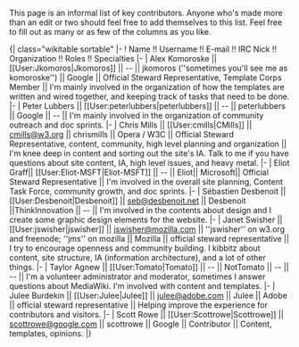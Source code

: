 This page is an informal list of key contributors. Anyone who's made more than an edit or two should feel free to add themselves to this list. Feel free to fill out as many or as few of the columns as you like.

{| class="wikitable sortable"
|-
! Name !! Username !! E-mail !! IRC Nick !! Organization !! Roles !! Specialties
|-
| Alex Komoroske || [[User:Jkomoros|Jkomoros]] || -- || jkomoros (''sometimes you'll see me as komoroske'') || Google || Official Steward Representative, Template Corps Member || I'm mainly involved in the organization of how the templates are written and wired together, and keeping track of tasks that need to be done.
|-
| Peter Lubbers || [[User:peterlubbers|peterlubbers]] || -- || peterlubbers || Google || -- || I'm mainly involved in the organization of community outreach and doc sprints.
|-
| Chris Mills || [[User:cmills|CMills]] || cmills@w3.org || chrismills || Opera / W3C || Official Steward Representative, content, community, high level planning and organization || I'm knee deep in content and sorting out the site's IA. Talk to me if you have questions about site content, IA, high level issues, and heavy metal. 
|-
| Eliot Graff|| [[User:Eliot-MSFT|Eliot-MSFT]] || -- || Eliot|| Microsoft|| Official Steward Representative || I'm involved in the overall site planning, Content Task Force, community growth, and doc sprints.
|-
| Sébastien Desbenoit || [[User:Desbenoit|Desbenoit]] || seb@desbenoit.net || Desbenoit ||ThinkInnovation || -- || I'm involved in the contents about design and I create some graphic design elements for the website.
|-
| Janet Swisher || [[User:jswisher|jswisher]] || jswisher@mozilla.com || ''jswisher'' on w3.org and freenode; ''jms'' on mozilla || Mozilla || official steward representative || I try to encourage openness and community building. I kibbitz about content, site structure, IA (information architecture), and a lot of other things.
|-
| Taylor Agnew || [[User:Tomato|Tomato]] || -- || NotTomato || -- || -- || I'm a volunteer administrator and moderator, sometimes I answer questions about MediaWiki. I'm involved with content and templates.
|-
| Julee Burdekin || [[User:Julee|Julee]] || julee@adobe.com || Julee || Adobe || official steward representative || Helping improve the experience for contributors and visitors.
|-
| Scott Rowe || [[User:Scottrowe|Scottrowe]] || scottrowe@google.com || scottrowe || Google || Contributor || Content, templates, opinions.
|}